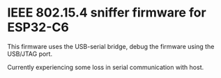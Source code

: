 # IEEE 802.15.4 sniffer firmware for ESP32-C6

This firmware uses the USB-serial bridge, debug the firmware using the USB/JTAG port.

Currently experiencing some loss in serial communication with host.
